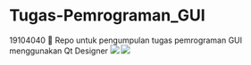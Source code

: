 # Tugas-Pemrograman_GUI 
19104040
🏡 Repo untuk pengumpulan tugas pemrograman GUI menggunakan Qt Designer
<img src =  "https://github.com/sadisad/Tugas-Pemrograman_GUI/blob/main/Kalender%20Widget.png"> 
<img src =  "https://github.com/sadisad/Tugas-Pemrograman_GUI/blob/main/Style.png"> 
